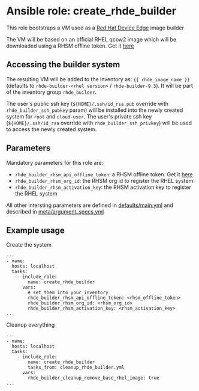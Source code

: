 Ansible role: create_rhde_builder
=================================

This role bootstraps a VM used as a [Red Hat Device Edge](https://www.redhat.com/en/technologies/device-edge) image builder

The VM will be based on an official RHEL qcow2 image which will be downloaded using a RHSM offline token. Get it [here][rhsm_offline_token]

Accessing the builder system
----------------------------

The resulting VM will be added to the inventory as: `{{ rhde_image_name }}` (defaults to `rhde-builder-<rhel version>` / `rhde-builder-9.3`).
It will be part of the inventory group `rhde_builder`.

The user's public ssh key (`${HOME}/.ssh/id_rsa.pub` override with `rhde_builder_ssh_pubkey` param) will be installed
into the newly created system for `root` and `cloud-user`. The user's private ssh key (`${HOME}/.ssh/id_rsa` override with `rhde_builder_ssh_privkey`)
will be used to access the newly created system.

Parameters
----------

Mandatory parameters for this role are:
- `rhde_builder_rhsm_api_offline_token`: a RHSM offline token. Get it [here][rhsm_offline_token]
- `rhde_builder_rhsm_org_id`: the RHSM org id to register the RHEL system
- `rhde_builder_rhsm_activation_key`: the RHSM activation key to register the RHEL system

All other intersting parameters are defined in [defaults/main.yml](defaults/main.yml) and described in [meta/argument_specs.yml](meta/argument_specs.yml)

[rhsm_offline_token]: https://access.redhat.com/management/api

Example usage
-------------
Create the system
``` ansible playbook
---
- name:
  hosts: localhost
  tasks:
    - include_role:
        name: create_rhde_builder
      vars:
        # set them into your inventory
        rhde_builder_rhsm_api_offline_token: <rhsm_offline_token>
        rhde_builder_rhsm_org_id: <rhsm_org_id>
        rhde_builder_rhsm_activation_key: <rhsm_activation_key>
...
```

Cleanup everything
```
---
- name:
  hosts: localhost
  tasks:
    - include_role:
        name: create_rhde_builder
        tasks_from: cleanup_rhde_builder.yml
      vars:
        rhde_builder_cleanup_remove_base_rhel_image: true
...
```
